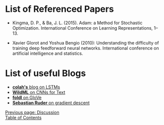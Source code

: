 List of Referenced Papers
=========================

* Kingma, D. P., & Ba, J. L. (2015). Adam: a Method for Stochastic Optimization. International Conference on Learning Representations, 1–13.

* Xavier Glorot and Yoshua Bengio (2010): Understanding the difficulty
of training deep feedforward neural networks.
International conference on artificial intelligence and statistics.


List of useful Blogs
====================

* [__colah's__ blog on LSTMs](http://colah.github.io/posts/2015-08-Understanding-LSTMs/)
* [__WildML__ on CNNs for Text](http://www.wildml.com/2015/12/implementing-a-cnn-for-text-classification-in-tensorflow/)
* [__foldl__ on GloVe](http://www.foldl.me/2014/glove-python/)
* [__Sebastian Ruder__ on gradient descent](http://sebastianruder.com/optimizing-gradient-descent/index.html)


[Previous page: Discussion](/docs/discussion)\
[Table of Contents](/docs/abstract)
